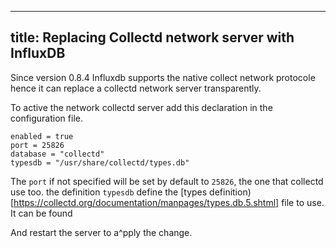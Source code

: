 
---
title: Replacing Collectd network server with InfluxDB
---

Since version 0.8.4 Influxdb supports the native collect network protocole hence it can replace a collectd network server transparently.

To active the network collectd server add this declaration in the configuration file.
```[input_plugins.collectd]
enabled = true
port = 25826
database = "collectd"
typesdb = "/usr/share/collectd/types.db"
```

The ```port``` if not specified will be set by default to ```25826```, the one that collectd use too.
the definition ```typesdb``` define the [types definition)[https://collectd.org/documentation/manpages/types.db.5.shtml] file to use. It can be found

And restart the server to a^pply the change.
